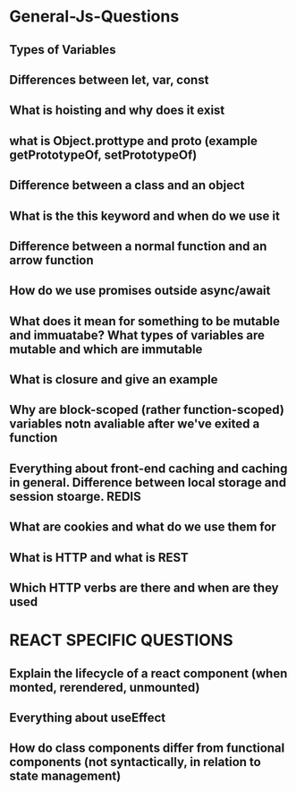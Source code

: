 # General-Js-Questions
## Types of Variables

## Differences between let, var, const

## What is hoisting and why does it exist

## what is Object.prottype and proto (example getPrototypeOf, setPrototypeOf)

## Difference between a class and an object

## What is the this keyword and when do we use it

## Difference between a normal function and an arrow function

## How do we use promises outside async/await

## What does it mean for something to be mutable and immuatabe? What types of variables are mutable and which are immutable

## What is closure and give an example

## Why are block-scoped (rather function-scoped) variables notn avaliable after we've exited a function

## Everything about front-end caching and caching in general. Difference between local storage and session stoarge. REDIS

## What are cookies and what do we use them for 

## What is HTTP and what is REST 

## Which HTTP verbs are there and when are they used 

# REACT SPECIFIC QUESTIONS
## Explain the lifecycle of a react component (when monted, rerendered, unmounted)

## Everything about useEffect

## How do class components differ from functional components (not syntactically, in relation to state management)
